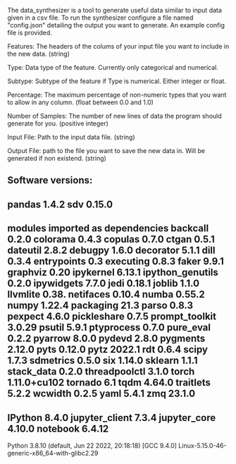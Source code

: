 The data_synthesizer is a tool to generate useful data similar to input data given in a csv file.
To run the synthesizer configure a file named "config.json" detailing the output you want to generate.
An example config file is provided.

Features: The headers of the colums of your input file you want to include in the new data. (string)

Type: Data type of the feature. Currently only categorical and numerical.

Subtype: Subtype of the feature if Type is numerical. Either integer or float.

Percentage: The maximum percentage of non-numeric types that you want to allow in any column. (float between 0.0 and 1.0)

Number of Samples: The number of new lines of data the program should generate for you. (positive integer)

Input File: Path to the input data file. (string)

Output File: path to the file you want to save the new data in. Will be generated if non existend. (string)

Software versions:
-----
pandas              1.4.2
sdv                 0.15.0
-----
modules imported as dependencies
backcall            0.2.0
colorama            0.4.3
copulas             0.7.0
ctgan               0.5.1
dateutil            2.8.2
debugpy             1.6.0
decorator           5.1.1
dill                0.3.4
entrypoints         0.3
executing           0.8.3
faker               9.9.1
graphviz            0.20
ipykernel           6.13.1
ipython_genutils    0.2.0
ipywidgets          7.7.0
jedi                0.18.1
joblib              1.1.0
llvmlite            0.38.
netifaces           0.10.4
numba               0.55.2
numpy               1.22.4
packaging           21.3
parso               0.8.3
pexpect             4.6.0
pickleshare         0.7.5
prompt_toolkit      3.0.29
psutil              5.9.1
ptyprocess          0.7.0
pure_eval           0.2.2
pyarrow             8.0.0
pydevd              2.8.0
pygments            2.12.0
pyts                0.12.0
pytz                2022.1
rdt                 0.6.4
scipy               1.7.3
sdmetrics           0.5.0
six                 1.14.0
sklearn             1.1.1
stack_data          0.2.0
threadpoolctl       3.1.0
torch               1.11.0+cu102
tornado             6.1
tqdm                4.64.0
traitlets           5.2.2
wcwidth             0.2.5
yaml                5.4.1
zmq                 23.1.0
-----
IPython             8.4.0
jupyter_client      7.3.4
jupyter_core        4.10.0
notebook            6.4.12
-----
Python 3.8.10 (default, Jun 22 2022, 20:18:18) [GCC 9.4.0]
Linux-5.15.0-46-generic-x86_64-with-glibc2.29
